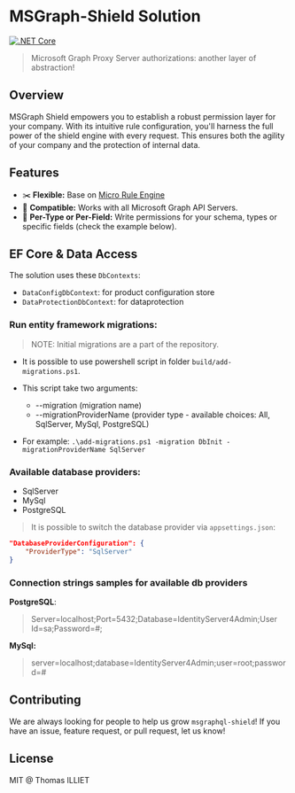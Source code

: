 # MSGraph-Shield Solution

[![.NET Core](https://github.com/thomas-illiet/msgraph-shield/actions/workflows/windows_build.yml/badge.svg)](https://github.com/thomas-illiet/msgraph-shield/actions/workflows/windows_build.yml)

> Microsoft Graph Proxy Server authorizations: another layer of abstraction!

## Overview

MSGraph Shield empowers you to establish a robust permission layer for your company. With its intuitive rule configuration, you'll harness the full power of the shield engine with every request. This ensures both the agility of your company and the protection of internal data.

## Features

* ✂️ **Flexible:** Base on [Micro Rule Engine](https://github.com/runxc1/MicroRuleEngine/)
* 🤝 **Compatible:** Works with all Microsoft Graph API Servers.
* 🎯 **Per-Type or Per-Field:** Write permissions for your schema, types or specific fields (check the example below).

## EF Core & Data Access

The solution uses these `DbContexts`:

* `DataConfigDbContext`: for product configuration store
* `DataProtectionDbContext`: for dataprotection

### Run entity framework migrations:

> NOTE: Initial migrations are a part of the repository.

  - It is possible to use powershell script in folder `build/add-migrations.ps1`.
  - This script take two arguments:
    - --migration (migration name)
    - --migrationProviderName (provider type - available choices: All, SqlServer, MySql, PostgreSQL)
  
- For example: 
`.\add-migrations.ps1 -migration DbInit -migrationProviderName SqlServer`

### Available database providers:

- SqlServer
- MySql
- PostgreSQL

> It is possible to switch the database provider via `appsettings.json`:
```json
"DatabaseProviderConfiguration": {
    "ProviderType": "SqlServer" 
}
```

### Connection strings samples for available db providers

**PostgreSQL**: 
> Server=localhost;Port=5432;Database=IdentityServer4Admin;User Id=sa;Password=#;

**MySql:** 
> server=localhost;database=IdentityServer4Admin;user=root;password=#

## Contributing

We are always looking for people to help us grow `msgraphql-shield`! If you have an issue, feature request, or pull request, let us know!

## License

MIT @ Thomas ILLIET